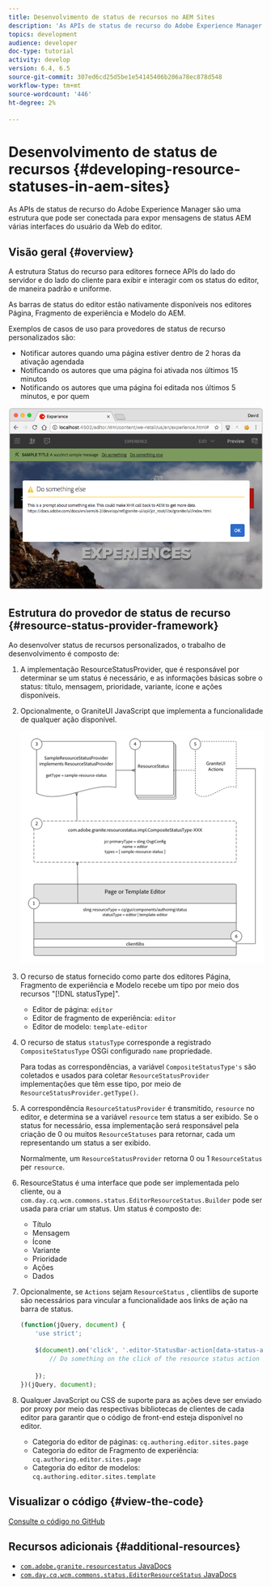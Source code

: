 ```yaml
---
title: Desenvolvimento de status de recursos no AEM Sites
description: 'As APIs de status de recurso do Adobe Experience Manager são uma estrutura que pode ser conectada para expor mensagens de status AEM várias interfaces do usuário da Web do editor. '
topics: development
audience: developer
doc-type: tutorial
activity: develop
version: 6.4, 6.5
source-git-commit: 307ed6cd25d5be1e54145406b206a78ec878d548
workflow-type: tm+mt
source-wordcount: '446'
ht-degree: 2%

---
```



# Desenvolvimento de status de recursos {#developing-resource-statuses-in-aem-sites}

As APIs de status de recurso do Adobe Experience Manager são uma estrutura que pode ser conectada para expor mensagens de status AEM várias interfaces do usuário da Web do editor.

## Visão geral {#overview}

A estrutura Status do recurso para editores fornece APIs do lado do servidor e do lado do cliente para exibir e interagir com os status do editor, de maneira padrão e uniforme.

As barras de status do editor estão nativamente disponíveis nos editores Página, Fragmento de experiência e Modelo do AEM.

Exemplos de casos de uso para provedores de status de recurso personalizados são:

* Notificar autores quando uma página estiver dentro de 2 horas da ativação agendada
* Notificando os autores que uma página foi ativada nos últimos 15 minutos
* Notificando os autores que uma página foi editada nos últimos 5 minutos, e por quem

![Visão geral do status de recurso do editor de AEM](assets/sample-editor-resource-status-screenshot.png)

## Estrutura do provedor de status de recurso {#resource-status-provider-framework}

Ao desenvolver status de recursos personalizados, o trabalho de desenvolvimento é composto de:

1. A implementação ResourceStatusProvider, que é responsável por determinar se um status é necessário, e as informações básicas sobre o status: título, mensagem, prioridade, variante, ícone e ações disponíveis.
2. Opcionalmente, o GraniteUI JavaScript que implementa a funcionalidade de qualquer ação disponível.

   ![arquitetura de status de recurso](assets/sample-editor-resource-status-application-architecture.png)

3. O recurso de status fornecido como parte dos editores Página, Fragmento de experiência e Modelo recebe um tipo por meio dos recursos &quot;[!DNL statusType]&quot;.

   * Editor de página: `editor`
   * Editor de fragmento de experiência: `editor`
   * Editor de modelo: `template-editor`

4. O recurso de status `statusType` corresponde a registrado `CompositeStatusType` OSGi configurado `name` propriedade.

   Para todas as correspondências, a variável `CompositeStatusType's` são coletados e usados para coletar `ResourceStatusProvider` implementações que têm esse tipo, por meio de `ResourceStatusProvider.getType()`.

5. A correspondência `ResourceStatusProvider` é transmitido, `resource` no editor, e determina se a variável `resource` tem status a ser exibido. Se o status for necessário, essa implementação será responsável pela criação de 0 ou muitos `ResourceStatuses` para retornar, cada um representando um status a ser exibido.

   Normalmente, um `ResourceStatusProvider` retorna 0 ou 1 `ResourceStatus` per `resource`.

6. ResourceStatus é uma interface que pode ser implementada pelo cliente, ou a `com.day.cq.wcm.commons.status.EditorResourceStatus.Builder` pode ser usada para criar um status. Um status é composto de:

   * Título
   * Mensagem
   * Ícone
   * Variante
   * Prioridade
   * Ações
   * Dados

7. Opcionalmente, se `Actions` sejam `ResourceStatus` , clientlibs de suporte são necessários para vincular a funcionalidade aos links de ação na barra de status.

   ```js
   (function(jQuery, document) {
       'use strict';
   
       $(document).on('click', '.editor-StatusBar-action[data-status-action-id="do-something"]', function () {
           // Do something on the click of the resource status action
   
       });
   })(jQuery, document);
   ```

8. Qualquer JavaScript ou CSS de suporte para as ações deve ser enviado por proxy por meio das respectivas bibliotecas de clientes de cada editor para garantir que o código de front-end esteja disponível no editor.

   * Categoria do editor de páginas: `cq.authoring.editor.sites.page`
   * Categoria do editor de Fragmento de experiência: `cq.authoring.editor.sites.page`
   * Categoria do editor de modelos: `cq.authoring.editor.sites.template`

## Visualizar o código {#view-the-code}

[Consulte o código no GitHub](https://github.com/Adobe-Consulting-Services/acs-aem-samples/tree/master/bundle/src/main/java/com/adobe/acs/samples/resourcestatus/impl/SampleEditorResourceStatusProvider.java)

## Recursos adicionais {#additional-resources}

* [`com.adobe.granite.resourcestatus` JavaDocs](https://helpx.adobe.com/experience-manager/6-5/sites/developing/using/reference-materials/javadoc/com/adobe/granite/resourcestatus/package-summary.html)
* [`com.day.cq.wcm.commons.status.EditorResourceStatus` JavaDocs](https://helpx.adobe.com/experience-manager/6-5/sites/developing/using/reference-materials/javadoc/com/day/cq/wcm/commons/status/EditorResourceStatus.html)

